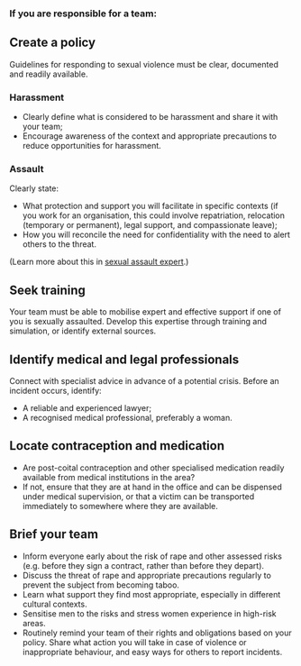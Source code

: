 [Title]: # (Prepare)
[Order]: # (3)

### If you are responsible for a team: 

## Create a policy

Guidelines for responding to sexual violence must be clear,
documented and readily available.

### Harassment

* Clearly define what is considered to be harassment and share it with your team;
* Encourage awareness of the context and appropriate precautions to reduce opportunities for harassment.

### Assault

Clearly state:

*	What protection and support you will facilitate in specific contexts (if you work for an organisation, this could involve repatriation, relocation (temporary or permanent), legal support, and compassionate leave);
*  How you will reconcile the need for confidentiality with the need to alert others to the threat.

(Learn more about this in [sexual assault expert](umbrella://lesson/sexual-assault/2).)

## Seek training

Your team must be able to mobilise expert and effective support if one of you is sexually assaulted. Develop this expertise through training and simulation, or identify external sources.

## Identify medical and legal professionals

Connect with specialist advice in advance of a potential crisis. Before an incident occurs, identify: 

*	A reliable and experienced lawyer; 
* 	A recognised medical professional, preferably a woman.  

## Locate contraception and medication

*	Are post-coital contraception and other specialised medication readily available from medical institutions in the area? 
* If not, ensure that they are at hand in the office and can be dispensed under
medical supervision, or that a victim can be transported immediately to
somewhere where they are available. 

## Brief your team

*	Inform everyone early about the risk of rape and other assessed risks (e.g. before they sign a contract, rather than before they depart).
* Discuss the threat of rape and appropriate precautions regularly to prevent the subject from becoming taboo.
* Learn what support they find most appropriate, especially in different cultural contexts.
* Sensitise men to the risks and stress women experience in high-risk areas.
* Routinely remind your team of their rights and obligations based on your policy. Share what action you will take in case of violence or inappropriate behaviour, and easy ways for others to report incidents.  

